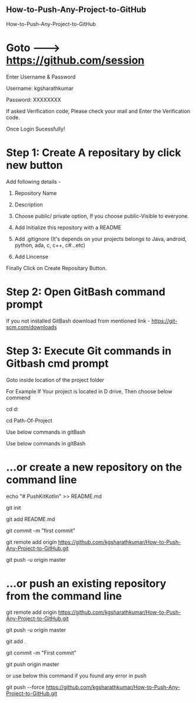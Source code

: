 ## How-to-Push-Any-Project-to-GitHub
How-to-Push-Any-Project-to-GitHub

# Goto --->  https://github.com/session

Enter Username & Password

Username: kgsharathkumar

Password: XXXXXXXX

If asked Verification code, Please check your mail and Enter the Verification code. 

Once Login Sucessfully!

# Step 1: Create A repositary by click new button 
  
Add following details -

  1. Repository Name
  
  2. Description
  
  3. Choose public/ private option, If you choose public-Visible to everyone.
  
  4. Add Initialize this repository with a README
  
  5. Add .gitignore (It's depends on your projects belongs to Java, android, python, ada, c, c++, c#...etc)
  
  6. Add Lincense
  
  Finally Click on Create Repositary Button.
  
# Step 2: Open GitBash command prompt

If you not installed GitBash download from mentioned link - https://git-scm.com/downloads

# Step 3: Execute Git commands in Gitbash cmd prompt

 Goto inside location of the project folder
 
 For Example If Your project is located in D drive, Then choose below commend
 
 cd <SPACE>d:
 
 cd <SPACE> Path-Of-Project
  
 Use below commands in gitBash
 

Use below commands in gitBash
# …or create a new repository on the command line

echo "# PushKitKotlin" >> README.md

git init

git add README.md

git commit -m "first commit"

git remote add origin https://github.com/kgsharathkumar/How-to-Push-Any-Project-to-GitHub.git

git push -u origin master
                
# …or push an existing repository from the command line

git remote add origin https://github.com/kgsharathkumar/How-to-Push-Any-Project-to-GitHub.git

git push -u origin master

git add .

git commit -m "First commit"

git push origin master 

or use below this command if you found any error in push

git push --force https://github.com/kgsharathkumar/How-to-Push-Any-Project-to-GitHub.git


  
 
  

